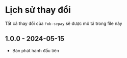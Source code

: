 # Lịch sử thay đổi

Tất cả thay đổi của `fob-sepay` sẽ được mô tả trong file này

## 1.0.0 - 2024-05-15

- Bản phát hành đầu tiên
